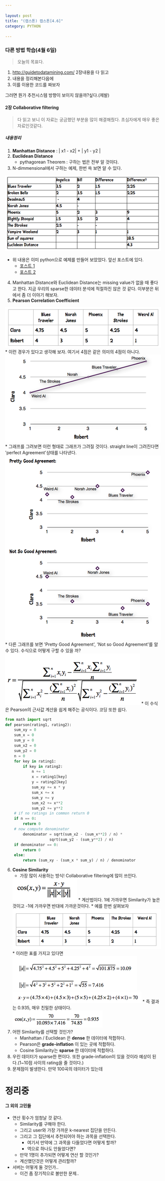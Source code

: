 ```yaml
---

layout: post
title: "(캡스톤) 캡스톤[4.6]"
category: PYTHON

---
```


### 다른 방법 학습(4월 6일)
> 오늘의 목표다.
1. http://guidetodatamining.com/ 2장내용을 다 읽고
2. 내용을 정리해본다음에
3. 이를 이용한 코드를 짜보자

그러면 뭔가 추천시스템 방향이 보이지 않을까?싶다.(제발)

#### 2장 Collaborative filtering
> 다 읽고 보니 이 자료는 궁금했던 부분을 많이 해결해줬다. 초심자에게 매우 좋은 자료인것같다.

##### 내용정리
1. **Manhattan Distance** : | x1 - x2| + | y1 - y2 |
2. **Euclidean Distance**
    * pythagorean Theorem : 구하는 법은 전부 알 것이다.
3. N-dimmensional에서 구하는 예제, 한번 쓱 보면 알 수 있다.
<img src = '/post_img/201704/06/1.png/'>

* 위 내용은 이미 python으로 예제를 만들어 보았었다. 앞선 포스트에 있다.
    * [포스트 1](https://hanjungv.github.io/2017-04-03-1_capstone_system/)
    * [포스트 2](https://hanjungv.github.io/2017-04-05-1_capstone_system1/)
4. Manhattan Distance와 Euclidean Distance는 missing value가 없을 때 좋다고 한다. 지금 우리의 sparse한 데이터 분석에 적절하진 않은 것 같다. 이부분은 뒤에서 좀 더 이야기 해보자.
5. **Pearson Correlation Coefficient**
<img src = '/post_img/201704/06/2.png/'>
    * 이런 경우가 있다고 생각해 보자. 여기서 4점은 같은 의미의 4점이 아니다.
    <img src = '/post_img/201704/06/3.png/'>
    * 그래프를 그려보면 이런 형태로 그래프가 그려질 것이다. straight line이 그려진다면 'perfect Agreement'상태를 나타낸다.
    <img src = '/post_img/201704/06/4.png/'>
    * 다른 그래프를 보면 'Pretty Good Agreement', 'Not so Good Agreement'를 알 수 있다. 수식으로 어떻게 구할 수 있을 까?
    <img src = '/post_img/201704/06/5.png/'>
    * 이 수식은 Pearson의 근사값 계산을 쉽게 해주는 공식이다. 코딩 또한 쉽다.

```python
from math import sqrt
def pearson(rating1, rating2):
    sum_xy = 0
    sum_x = 0
    sum_y = 0
    sum_x2 = 0
    sum_y2 = 0
    n = 0
    for key in rating1:
        if key in rating2:
            n += 1
            x = rating1[key]
            y = rating2[key]
            sum_xy += x * y
            sum_x += x
            sum_y += y
            sum_x2 += x**2
            sum_y2 += y**2
    # if no ratings in common return 0
    if n == 0:
        return 0
    # now compute denominator
        denominator = sqrt(sum_x2 - (sum_x**2) / n) *
                    sqrt(sum_y2 - (sum_y**2) / n)
    if denominator == 0:
        return 0
    else:
        return (sum_xy - (sum_x * sum_y) / n) / denominator
```
6. **Cosine Similarity**
    * 가장 많이 사용하는 방식! Collaborative filtering에 많이 쓰인다.
    <img src = '/post_img/201704/06/6.png'>
    * 계산법이다. 1에 가까우면 Similarity가 높은것이고 -1에 가까우면 반대에 가까운것이다.
    * 예를 한번 살펴보자
    <img src = '/post_img/201704/06/7.png'>
    * 이러한 표를 가지고 있다면
    <img src = '/post_img/201704/06/8.png'>
    <img src = '/post_img/201704/06/9.png'>
    * 즉 결과는 0.935, 매우 친밀한 상태이다.
    <img src = '/post_img/201704/06/10.png'>
7. 어떤 Similarity를 선택할 것인가?
    * Manhattan / Euclidean 은 **dense** 한 데이터에 적합하다.
    * Pearson은 **grade-inflation** 이 있는 곳에 적합하다.
    * Cosine Similarity는 **sparse** 한 데이터에 적합하다.
8. 우린 데이터가 sparse한 편이다. 또한 grade-inflation이 있을 것이라 예상이 된다.(1~10점 사이의 rating을 줄 것이다.)
9. 문제점이 발생한다. 만약 100곡의 데이터가 있는데

# 정리중

#### 그 외의 고민들
* 연산 횟수가 엄청날 것 같다.
    * Similarity를 구해야 한다.
    * 그리고 user와 가장 가까운 k-nearest 집단을 만든다.
    * 그리고 그 집단에서 추천되어야 하는 과목을 선택한다.
        * 여기서 만약에 그 과목을 다들었다면 어떻게 할까?
        * 역으로 하나도 안들었다면?
    * 만약 1명이 추가되면 어떻게 연산 할 것인가?
    * 계산했던것은 어떻게 관리할까?
* 서버는 어떻게 둘 것인가..
    * 이건 좀 장기적으로 볼만한 문제..


<br/><br/>

